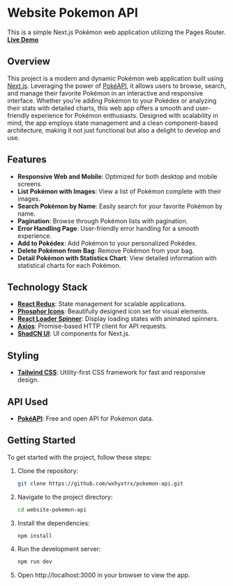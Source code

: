 # Website Pokemon API
This is a simple Next.js Pokémon web application utilizing the Pages Router.
**[Live Demo](https://pokemon-phi-nine.vercel.app/)**

## Overview
This project is a modern and dynamic Pokémon web application built using [Next.js](https://nextjs.org/). Leveraging the power of [PokéAPI](https://pokeapi.co/), it allows users to browse, search, and manage their favorite Pokémon in an interactive and responsive interface. Whether you're adding Pokémon to your Pokédex or analyzing their stats with detailed charts, this web app offers a smooth and user-friendly experience for Pokémon enthusiasts. Designed with scalability in mind, the app employs state management and a clean component-based architecture, making it not just functional but also a delight to develop and use.


## Features

- **Responsive Web and Mobile**: Optimized for both desktop and mobile screens.
- **List Pokémon with Images**: View a list of Pokémon complete with their images.
- **Search Pokémon by Name**: Easily search for your favorite Pokémon by name.
- **Pagination**: Browse through Pokémon lists with pagination.
- **Error Handling Page**: User-friendly error handling for a smooth experience.
- **Add to Pokédex**: Add Pokémon to your personalized Pokédex.
- **Delete Pokémon from Bag**: Remove Pokémon from your bag.
- **Detail Pokémon with Statistics Chart**: View detailed information with statistical charts for each Pokémon.


## Technology Stack
- **[React Redux](https://redux.js.org/)**: State management for scalable applications.
- **[Phosphor Icons](https://phosphoricons.com/)**: Beautifully designed icon set for visual elements.
- **[React Loader Spinner](https://mhnpd.github.io/react-loader-spinner/)**: Display loading states with animated spinners.
- **[Axios](https://axios-http.com/)**: Promise-based HTTP client for API requests.
- **[ShadCN UI](https://shadcn.dev/)**: UI components for Next.js.

## Styling
- **[Tailwind CSS](https://tailwindcss.com/)**: Utility-first CSS framework for fast and responsive design.

## API Used
- **[PokéAPI](https://pokeapi.co/)**: Free and open API for Pokémon data.

## Getting Started

To get started with the project, follow these steps:

1. Clone the repository:
   ```bash
   git clone https://github.com/wxhyxtrx/pokemon-api.git
   ```
2. Navigate to the project directory:
   ```bash
   cd website-pokemon-api
   ```
3. Install the dependencies:
   ```bash
   npm install
   ```
4. Run the development server:
   ```bash
   npm run dev
   ```
5. Open http://localhost:3000 in your browser to view the app.

